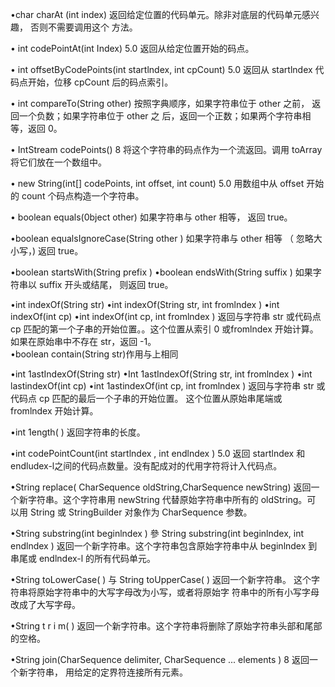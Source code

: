 •char charAt (int index)
返回给定位置的代码单元。除非对底层的代码单元感兴趣， 否则不需要调用这个
方法。

• int codePointAt(int Index) 5.0
返回从给定位置开始的码点。 

• int offsetByCodePoints(int startlndex, int cpCount) 5.0
返回从 startlndex 代码点开始，位移 cpCount 后的码点索引。

• int compareTo(String other)
按照字典顺序，如果字符串位于 other 之前， 返回一个负数；如果字符串位于 other 之 后，返回一个正数；如果两个字符串相等，返回 0。

• IntStream codePoints() 8
将这个字符串的码点作为一个流返回。调用 toArray 将它们放在一个数组中。 

• new String(int[] codePoints, int offset, int count) 5.0
用数组中从 offset 开始的 count 个码点构造一个字符串。

• boolean equals(0bject other)
如果字符串与 other 相等， 返回 true。

•boolean equalsIgnoreCase(String other )
如果字符串与 other 相等 （ 忽略大小写，) 返回 true。 

•boolean startsWith(String prefix ) •boolean endsWith(String suffix )
如果字符串以 suffix 开头或结尾， 则返回 true。 

•int indexOf(String str) •int indexOf(String str, int fromlndex ) •int indexOf(int cp) •int indexOf(int cp, int fromlndex )
返回与字符串 str 或代码点 cp 匹配的第一个子串的开始位置。。这个位置从索引 0 或fromlndex 开始计算。 如果在原始串中不存在 str，返回 -1。<br>
•boolean contain(String str)作用与上相同

•int 1astIndexOf(String str) •Int 1astIndexOf(String str, int fromlndex ) •int lastindexOf(int cp) •int 1astindexOf(int cp, int fromlndex )
返回与字符串 str 或代码点 cp 匹配的最后一个子串的开始位置。 这个位置从原始串尾端或 fromlndex 开始计算。

•int 1ength( )
返回字符串的长度。 

•int codePointCount(int startlndex , int endlndex ) 5.0
返回 startlndex 和 endludex-l之间的代码点数量。没有配成对的代用字符将计入代码点。

•String replace( CharSequence oldString,CharSequence newString)
返回一个新字符串。这个字符串用 newString 代替原始字符串中所有的 oldString。可
以用 String 或 StringBuilder 对象作为 CharSequence 参数。

•String substring(int beginlndex ) 參 String substring(int beginlndex, int endlndex )
返回一个新字符串。这个字符串包含原始字符串中从 beginlndex 到串尾或 endlndex-l
的所有代码单元。

•String toLowerCase( ) 与 String toUpperCase( )
返回一个新字符串。 这个字符串将原始字符串中的大写字母改为小写，或者将原始字
符串中的所有小写字母改成了大写字母。 

•String t r i m( )
返回一个新字符串。这个字符串将删除了原始字符串头部和尾部的空格。 

•String join(CharSequence delimiter, CharSequence ... elements ) 8
返回一个新字符串， 用给定的定界符连接所有元素。
